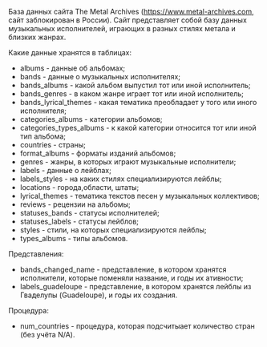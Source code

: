 База данных сайта The Metal Archives (https://www.metal-archives.com, сайт заблокирован в России).
Сайт представляет собой базу данных музыкальных исполнителей, играющих в разных стилях метала и близких жанрах.

Какие данные хранятся в таблицах:
- albums - данные об альбомах;
- bands - данные о музыкальных исполнителях;
- bands_albums - какой альбом выпустил тот или иной исполнитель;
- bands_genres - в каком жанре играет тот или иной исполнитель;
- bands_lyrical_themes - какая тематика преобладает у того или иного исполнителя;
- categories_albums - категории альбомов;
- categories_types_albums - к какой категории относится тот или иной тип альбома;
- countries - страны;
- format_albums - форматы изданий альбомов;
- genres - жанры, в которых играют музыкальные исполнители;
- labels - данные о лейблах;
- labels_styles - на каких стилях специализируются лейблы;
- locations - города,области, штаты;
- lyrical_themes - тематика текстов песен у музыкальных коллективов;
- reviews - рецензии на альбомы;
- statuses_bands - статусы исполнителей;
- statuses_labels - статусы лейблов;
- styles - стили, на которых специализируются лейблы;
- types_albums - типы альбомов.

Представления:
- bands_changed_name - представление, в котором хранятся исполнители, которые поменяли название, и годы их ативности;
- labels_guadeloupe - представление, в котором хранятся лейблы из Гваделупы (Guadeloupe), и годы их создания.

Процедура:
- num_countries - процедура, которая подсчитыает количество стран (без учёта N/A).